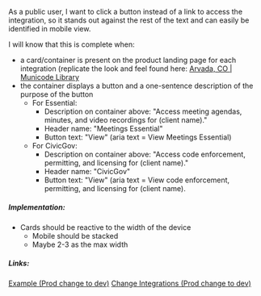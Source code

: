 As a public user, I want to click a button instead of a link to access the integration, so it stands out against the rest of the text and can easily be identified in mobile view. 

I will know that this is complete when:

-   a card/container is present on the product landing page for each integration (replicate the look and feel found here: [Arvada, CO | Municode Library](https://library.municode.com/co/arvada)
-   the container displays a button and a one-sentence description of the purpose of the button
    -   For Essential:
        -   Description on container above: "Access meeting agendas, minutes, and video recordings for (client name)."
        -   Header name: "Meetings Essential"
        -   Button text: "View" (aria text = View Meetings Essential)
    -   For CivicGov:
        -   Description on container above: "Access code enforcement, permitting, and licensing for (client name)." 
        -   Header name: "CivicGov"
        -   Button text: "View" (aria text = View code enforcement, permitting, and licensing for (client name).

##### Implementation:
- Cards should be reactive to the width of the device
	- Mobile should be stacked
	- Maybe 2-3 as the max width


##### Links:
[Example (Prod change to dev)](https://library.municode.com/fl/madeira_beach/codes/code_of_ordinances)
[Change Integrations (Prod change to dev)](https://admin.municode.com/clientintegrations)
